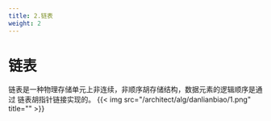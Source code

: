 ```yaml
---
title: 2.链表
weight: 2
---
```

# 链表
链表是一种物理存储单元上非连续，非顺序胡存储结构，数据元素的逻辑顺序是通过
链表胡指针链接实现的。
{{< img src="/architect/alg/danlianbiao/1.png" title="" >}}
